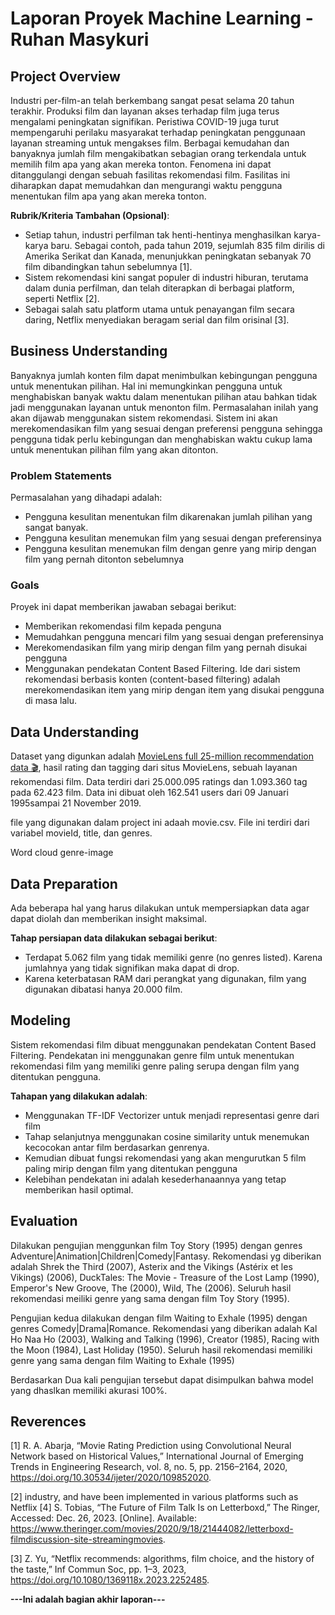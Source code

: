 # Laporan Proyek Machine Learning - Ruhan Masykuri

## Project Overview

Industri per-film-an telah berkembang sangat pesat selama 20 tahun terakhir. Produksi film dan layanan akses terhadap film juga terus mengalami peningkatan signifikan. Peristiwa COVID-19 juga turut mempengaruhi perilaku masyarakat terhadap peningkatan penggunaan layanan streaming untuk mengakses film. Berbagai kemudahan dan banyaknya jumlah film mengakibatkan sebagian orang terkendala untuk memilih film apa yang akan mereka tonton. Fenomena ini dapat ditanggulangi dengan sebuah fasilitas rekomendasi film. Fasilitas ini diharapkan dapat memudahkan dan mengurangi waktu pengguna menentukan film apa yang akan mereka tonton.

**Rubrik/Kriteria Tambahan (Opsional)**:
- Setiap tahun, industri perfilman tak henti-hentinya menghasilkan karya-karya baru. Sebagai contoh, pada tahun 2019, sejumlah 835 film dirilis di Amerika Serikat dan Kanada, menunjukkan peningkatan sebanyak 70 film dibandingkan tahun sebelumnya [1].
- Sistem rekomendasi kini sangat populer di industri hiburan, terutama dalam dunia perfilman, dan telah diterapkan di berbagai platform, seperti Netflix [2].
- Sebagai salah satu platform utama untuk penayangan film secara daring, Netflix menyediakan beragam serial dan film orisinal [3].


## Business Understanding

Banyaknya jumlah konten film dapat menimbulkan kebingungan pengguna untuk menentukan pilihan. Hal ini memungkinkan pengguna untuk menghabiskan banyak waktu dalam menentukan pilihan atau bahkan tidak jadi menggunakan layanan untuk menonton film. Permasalahan inilah yang akan dijawab menggunakan sistem rekomendasi. Sistem ini akan merekomendasikan film yang sesuai dengan preferensi pengguna sehingga pengguna tidak perlu kebingungan dan menghabiskan waktu cukup lama untuk menentukan pilihan film yang akan ditonton.


### Problem Statements

Permasalahan yang dihadapi adalah:
- Pengguna kesulitan menentukan film dikarenakan jumlah pilihan yang sangat banyak.
- Pengguna kesulitan menemukan film yang sesuai dengan preferensinya
- Pengguna kesulitan menemukan film dengan genre yang mirip dengan film yang pernah ditonton sebelumnya

### Goals

Proyek ini dapat memberikan jawaban sebagai berikut:
- Memberikan rekomendasi film kepada penguna
- Memudahkan pengguna mencari film yang sesuai dengan preferensinya
- Merekomendasikan film yang mirip dengan film yang pernah disukai pengguna
- Menggunakan pendekatan Content Based Filtering. Ide dari sistem rekomendasi berbasis konten (content-based filtering) adalah merekomendasikan item yang mirip dengan item yang disukai pengguna di masa lalu.


## Data Understanding
Dataset yang digunkan adalah [MovieLens full 25-million recommendation data 🎬](https://www.kaggle.com/datasets/patriciabrezeanu/movielens-full-25-million-recommendation-data), hasil rating dan tagging dari situs MovieLens, sebuah layanan rekomendasi film. Data terdiri dari 25.000.095 ratings dan 1.093.360 tag pada 62.423 film. Data ini dibuat oleh 162.541 users dari 09 Januari 1995sampai 21 November 2019.

file yang digunakan dalam project ini adaah movie.csv. File ini terdiri dari variabel movieId, title, dan genres.

Word cloud genre-image

## Data Preparation
Ada beberapa hal yang harus dilakukan untuk mempersiapkan data agar dapat diolah dan memberikan insight maksimal. 

**Tahap persiapan data dilakukan sebagai berikut**: 
- Terdapat 5.062 film yang tidak memiliki genre (no genres listed). Karena jumlahnya yang tidak signifikan maka dapat di drop.
- Karena keterbatasan RAM dari perangkat yang digunakan, film yang digunakan dibatasi hanya 20.000 film.


## Modeling
Sistem rekomendasi film dibuat menggunakan pendekatan Content Based Filtering. Pendekatan ini menggunakan genre film untuk menentukan rekomendasi film yang memiliki genre paling serupa dengan film yang ditentukan pengguna.

**Tahapan yang dilakukan adalah**: 
- Menggunakan TF-IDF Vectorizer untuk menjadi representasi genre dari film
- Tahap selanjutnya menggunakan cosine similarity untuk menemukan kecocokan antar film berdasarkan genrenya.
- Kemudian dibuat fungsi rekomendasi yang akan mengurutkan 5 film paling mirip dengan film yang ditentukan pengguna
- Kelebihan pendekatan ini adalah kesederhanaannya yang tetap memberikan hasil optimal.

## Evaluation
Dilakukan pengujian menggunkan film  Toy Story (1995) dengan genres Adventure|Animation|Children|Comedy|Fantasy. Rekomendasi yg diberikan adalah Shrek the Third (2007),  Asterix and the Vikings (Astérix et les Vikings) (2006), DuckTales: The Movie - Treasure of the Lost Lamp (1990), Emperor's New Groove, The (2000), 	Wild, The (2006). Seluruh hasil rekomendasi meiliki genre yang sama dengan film Toy Story (1995).

Pengujian kedua dilakukan dengan film Waiting to Exhale (1995) dengan genres Comedy|Drama|Romance. Rekomendasi yang diberikan adalah Kal Ho Naa Ho (2003), Walking and Talking (1996), Creator (1985), Racing with the Moon (1984), Last Holiday (1950). Seluruh hasil rekomendasi memiliki genre yang sama dengan film Waiting to Exhale (1995)

Berdasarkan Dua kali pengujian tersebut dapat disimpulkan bahwa model yang dhaslkan memiliki akurasi 100%.


## Reverences
[1] R. A. Abarja, “Movie Rating Prediction using Convolutional Neural Network based on Historical Values,” International Journal of Emerging Trends in Engineering Research, vol. 8, no. 5, pp. 2156–2164, 2020, https://doi.org/10.30534/ijeter/2020/109852020.

[2] industry, and have been implemented in various platforms such as Netflix [4] S. Tobias, “The Future of Film Talk Is on Letterboxd,” The Ringer, Accessed: Dec. 26, 2023. [Online]. Available: https://www.theringer.com/movies/2020/9/18/21444082/letterboxd-filmdiscussion-site-streamingmovies.

[3] Z. Yu, “Netflix recommends: algorithms, film choice, and the history of the taste,” Inf Commun Soc, pp. 1–3, 2023, https://doi.org/10.1080/1369118x.2023.2252485.

**---Ini adalah bagian akhir laporan---**
